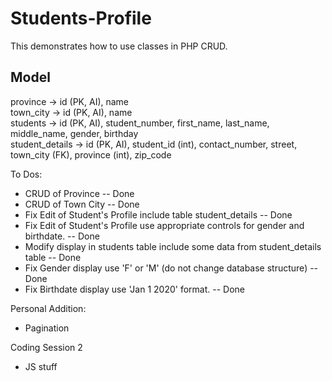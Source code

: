 # Students-Profile

This demonstrates how to use classes in PHP CRUD.

## Model

province -> id (PK, AI), name  
town_city -> id (PK, AI), name  
students -> id (PK, AI), student_number, first_name, last_name, middle_name, gender, birthday  
student_details -> id (PK, AI), student_id (int), contact_number, street, town_city (FK), province (int), zip_code

To Dos:

- CRUD of Province -- Done
- CRUD of Town City -- Done
- Fix Edit of Student's Profile include table student_details -- Done
- Fix Edit of Student's Profile use appropriate controls for gender and birthdate. -- Done
- Modify display in students table include some data from student_details table -- Done
- Fix Gender display use 'F' or 'M' (do not change database structure) -- Done
- Fix Birthdate display use 'Jan 1 2020' format. -- Done

Personal Addition:
- Pagination


Coding Session 2
- JS stuff